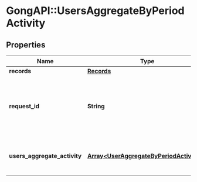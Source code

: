 # GongAPI::UsersAggregateByPeriodActivity

## Properties
Name | Type | Description | Notes
------------ | ------------- | ------------- | -------------
**records** | [**Records**](Records.md) |  | [optional] 
**request_id** | **String** | A Gong request reference Id, generated for this request. Can be used for troubleshooting purposes. | [optional] 
**users_aggregate_activity** | [**Array&lt;UserAggregateByPeriodActivities&gt;**](UserAggregateByPeriodActivities.md) | A list, in which each item contains details of one user&#x27;s activities. | [optional] 

